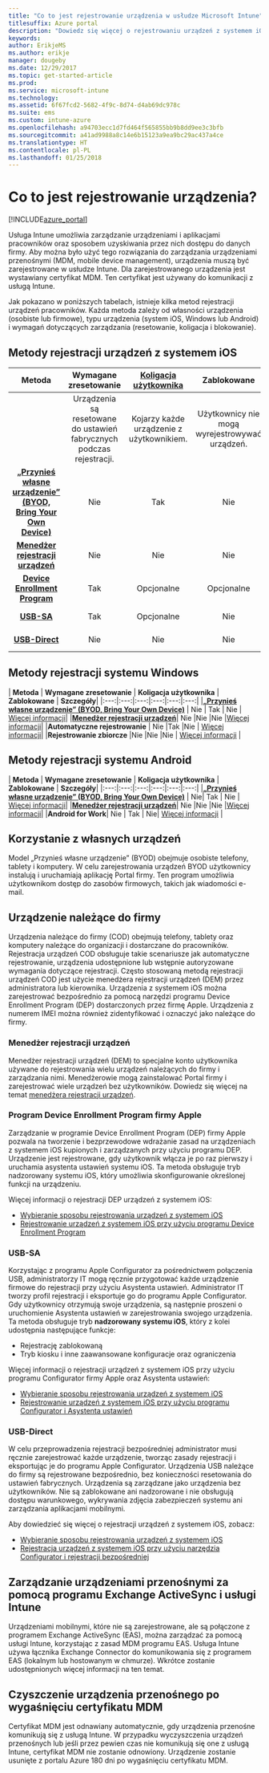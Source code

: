 ```yaml
---
title: "Co to jest rejestrowanie urządzenia w usłudze Microsoft Intune"
titlesuffix: Azure portal
description: "Dowiedz się więcej o rejestrowaniu urządzeń z systemem iOS, Android i Windows."
keywords: 
author: ErikjeMS
ms.author: erikje
manager: dougeby
ms.date: 12/29/2017
ms.topic: get-started-article
ms.prod: 
ms.service: microsoft-intune
ms.technology: 
ms.assetid: 6f67fcd2-5682-4f9c-8d74-d4ab69dc978c
ms.suite: ems
ms.custom: intune-azure
ms.openlocfilehash: a94703ecc1d7fd464f565855bb9b8dd9ee3c3bfb
ms.sourcegitcommit: a41ad9988a8c14e6b15123a9ea9bc29ac437a4ce
ms.translationtype: HT
ms.contentlocale: pl-PL
ms.lasthandoff: 01/25/2018
---
```

# <a name="what-is-device-enrollment"></a>Co to jest rejestrowanie urządzenia?
[!INCLUDE[azure_portal](./includes/azure_portal.md)]

Usługa Intune umożliwia zarządzanie urządzeniami i aplikacjami pracowników oraz sposobem uzyskiwania przez nich dostępu do danych firmy. Aby można było użyć tego rozwiązania do zarządzania urządzeniami przenośnymi (MDM, mobile device management), urządzenia muszą być zarejestrowane w usłudze Intune. Dla zarejestrowanego urządzenia jest wystawiany certyfikat MDM. Ten certyfikat jest używany do komunikacji z usługą Intune.

Jak pokazano w poniższych tabelach, istnieje kilka metod rejestracji urządzeń pracowników. Każda metoda zależy od własności urządzenia (osobiste lub firmowe), typu urządzenia (system iOS, Windows lub Android) i wymagań dotyczących zarządzania (resetowanie, koligacja i blokowanie).

## <a name="ios-enrollment-methods"></a>Metody rejestracji urządzeń z systemem iOS

| **Metoda** |  **Wymagane zresetowanie** |    [**Koligacja użytkownika**](device-enrollment-program-enroll-ios.md#create-an-apple-enrollment-profile) |   **Zablokowane** | **Szczegóły** |
|:---:|:---:|:---:|:---:|:---:|
| | Urządzenia są resetowane do ustawień fabrycznych podczas rejestracji. |  Kojarzy każde urządzenie z użytkownikiem.| Użytkownicy nie mogą wyrejestrowywać urządzeń.  | |
|**[„Przynieś własne urządzenie” (BYOD, Bring Your Own Device)](#bring-your-own-device)** | Nie|   Tak |   Nie | [Więcej informacji](./apple-mdm-push-certificate-get.md)|
|**[Menedżer rejestracji urządzeń](#device-enrollment-manager)**| Nie |Nie |Nie  | [Więcej informacji](./device-enrollment-program-enroll-ios.md)|
|**[Device Enrollment Program](#apple-device-enrollment-program)**|   Tak |   Opcjonalne |  Opcjonalne|[Więcej informacji](./device-enrollment-program-enroll-ios.md)|
|**[USB-SA](#usb-sa)**| Tak |   Opcjonalne |  Nie| [Więcej informacji](./apple-configurator-setup-assistant-enroll-ios.md)|
|**[USB-Direct](#usb-direct)**| Nie |    Nie  | Nie|[Więcej informacji](./apple-configurator-direct-enroll-ios.md)|

## <a name="windows-enrollment-methods"></a>Metody rejestracji systemu Windows

| **Metoda** |  **Wymagane zresetowanie** |    **Koligacja użytkownika**   |   **Zablokowane** | **Szczegóły**|
|:---:|:---:|:---:|:---:|:---:|:---:|
|**[„Przynieś własne urządzenie” (BYOD, Bring Your Own Device)](#bring-your-own-device)** | Nie |  Tak |   Nie | [Więcej informacji](windows-enroll.md)|
|**[Menedżer rejestracji urządzeń](#device-enrollment-manager)**| Nie |Nie |Nie  |[Więcej informacji](device-enrollment-manager-enroll.md)|
|**Automatyczne rejestrowanie** | Nie |Tak |Nie | [Więcej informacji](./windows-enroll.md#enable-windows-10-automatic-enrollment)|
|**Rejestrowanie zbiorcze** |Nie |Nie |Nie | [Więcej informacji](./windows-bulk-enroll.md) |

## <a name="android-enrollment-methods"></a>Metody rejestracji systemu Android

| **Metoda** |  **Wymagane zresetowanie** |    **Koligacja użytkownika**   |   **Zablokowane** | **Szczegóły**|
|:---:|:---:|:---:|:---:|:---:|:---:|
|**[„Przynieś własne urządzenie” (BYOD, Bring Your Own Device)](#bring-your-own-device)** | Nie|   Tak |   Nie | [Więcej informacji](./android-enroll.md)|
|**[Menedżer rejestracji urządzeń](#device-enrollment-manager)**| Nie |Nie |Nie  |[Więcej informacji](./device-enrollment-manager-enroll.md)|
|**Android for Work**| Nie | Tak | Nie| [Więcej informacji](./android-enroll.md#enable-enrollment-of-android-for-work-devices) |


## <a name="bring-your-own-device"></a>Korzystanie z własnych urządzeń
Model „Przynieś własne urządzenie” (BYOD) obejmuje osobiste telefony, tablety i komputery. W celu zarejestrowania urządzeń BYOD użytkownicy instalują i uruchamiają aplikację Portal firmy. Ten program umożliwia użytkownikom dostęp do zasobów firmowych, takich jak wiadomości e-mail.

## <a name="corporate-owned-device"></a>Urządzenie należące do firmy
Urządzenia należące do firmy (COD) obejmują telefony, tablety oraz komputery należące do organizacji i dostarczane do pracowników. Rejestracja urządzeń COD obsługuje takie scenariusze jak automatyczne rejestrowanie, urządzenia udostępnione lub wstępnie autoryzowane wymagania dotyczące rejestracji. Często stosowaną metodą rejestracji urządzeń COD jest użycie menedżera rejestracji urządzeń (DEM) przez administratora lub kierownika. Urządzenia z systemem iOS można zarejestrować bezpośrednio za pomocą narzędzi programu Device Enrollment Program (DEP) dostarczonych przez firmę Apple. Urządzenia z numerem IMEI można również zidentyfikować i oznaczyć jako należące do firmy.

### <a name="device-enrollment-manager"></a>Menedżer rejestracji urządzeń
Menedżer rejestracji urządzeń (DEM) to specjalne konto użytkownika używane do rejestrowania wielu urządzeń należących do firmy i zarządzania nimi. Menedżerowie mogą zainstalować Portal firmy i zarejestrować wiele urządzeń bez użytkowników. Dowiedz się więcej na temat [menedżera rejestracji urządzeń](./device-enrollment-manager-enroll.md).

### <a name="apple-device-enrollment-program"></a>Program Device Enrollment Program firmy Apple
Zarządzanie w programie Device Enrollment Program (DEP) firmy Apple pozwala na tworzenie i bezprzewodowe wdrażanie zasad na urządzeniach z systemem iOS kupionych i zarządzanych przy użyciu programu DEP. Urządzenie jest rejestrowane, gdy użytkownik włącza je po raz pierwszy i uruchamia asystenta ustawień systemu iOS. Ta metoda obsługuje tryb nadzorowany systemu iOS, który umożliwia skonfigurowanie określonej funkcji na urządzeniu.

Więcej informacji o rejestracji DEP urządzeń z systemem iOS:

- [Wybieranie sposobu rejestrowania urządzeń z systemem iOS](ios-enroll.md)
- [Rejestrowanie urządzeń z systemem iOS przy użyciu programu Device Enrollment Program](https://docs.microsoft.com/intune/device-restrictions-ios#device-enrollment-program)

### <a name="usb-sa"></a>USB-SA
Korzystając z programu Apple Configurator za pośrednictwem połączenia USB, administratorzy IT mogą ręcznie przygotować każde urządzenie firmowe do rejestracji przy użyciu Asystenta ustawień. Administrator IT tworzy profil rejestracji i eksportuje go do programu Apple Configurator. Gdy użytkownicy otrzymują swoje urządzenia, są następnie proszeni o uruchomienie Asystenta ustawień w zarejestrowania swojego urządzenia. Ta metoda obsługuje tryb **nadzorowany systemu iOS**, który z kolei udostępnia następujące funkcje:
  - Rejestrację zablokowaną
  - Tryb kiosku i inne zaawansowane konfiguracje oraz ograniczenia

Więcej informacji o rejestracji urządzeń z systemem iOS przy użyciu programu Configurator firmy Apple oraz Asystenta ustawień:

- [Wybieranie sposobu rejestrowania urządzeń z systemem iOS](enrollment-method-choose-ios.md)
- [Rejestrowanie urządzeń z systemem iOS przy użyciu programu Configurator i Asystenta ustawień](apple-configurator-setup-assistant-enroll-ios.md)

### <a name="usb-direct"></a>USB-Direct
W celu przeprowadzenia rejestracji bezpośredniej administrator musi ręcznie zarejestrować każde urządzenie, tworząc zasady rejestracji i eksportując je do programu Apple Configurator. Urządzenia USB należące do firmy są rejestrowane bezpośrednio, bez konieczności resetowania do ustawień fabrycznych. Urządzenia są zarządzane jako urządzenia bez użytkowników. Nie są zablokowane ani nadzorowane i nie obsługują dostępu warunkowego, wykrywania zdjęcia zabezpieczeń systemu ani zarządzania aplikacjami mobilnymi.

Aby dowiedzieć się więcej o rejestracji urządzeń z systemem iOS, zobacz:

- [Wybieranie sposobu rejestrowania urządzeń z systemem iOS](enrollment-method-choose-ios.md)
- [Rejestracja urządzeń z systemem iOS przy użyciu narzędzia Configurator i rejestracji bezpośredniej](apple-configurator-direct-enroll-ios.md)

## <a name="mobile-device-management-with-exchange-activesync-and-intune"></a>Zarządzanie urządzeniami przenośnymi za pomocą programu Exchange ActiveSync i usługi Intune
Urządzeniami mobilnymi, które nie są zarejestrowane, ale są połączone z programem Exchange ActiveSync (EAS), można zarządzać za pomocą usługi Intune, korzystając z zasad MDM programu EAS. Usługa Intune używa łącznika Exchange Connector do komunikowania się z programem EAS (lokalnym lub hostowanym w chmurze). Wkrótce zostanie udostępnionych więcej informacji na ten temat.

## <a name="mobile-device-cleanup-after-mdm-certificate-expiration"></a>Czyszczenie urządzenia przenośnego po wygaśnięciu certyfikatu MDM

Certyfikat MDM jest odnawiany automatycznie, gdy urządzenia przenośne komunikują się z usługą Intune. W przypadku wyczyszczenia urządzeń przenośnych lub jeśli przez pewien czas nie komunikują się one z usługą Intune, certyfikat MDM nie zostanie odnowiony. Urządzenie zostanie usunięte z portalu Azure 180 dni po wygaśnięciu certyfikatu MDM.
